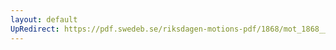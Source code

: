 ```yaml
---
layout: default
UpRedirect: https://pdf.swedeb.se/riksdagen-motions-pdf/1868/mot_1868__ak__00112/mot_1868__ak__00112_002.pdf
---
```

